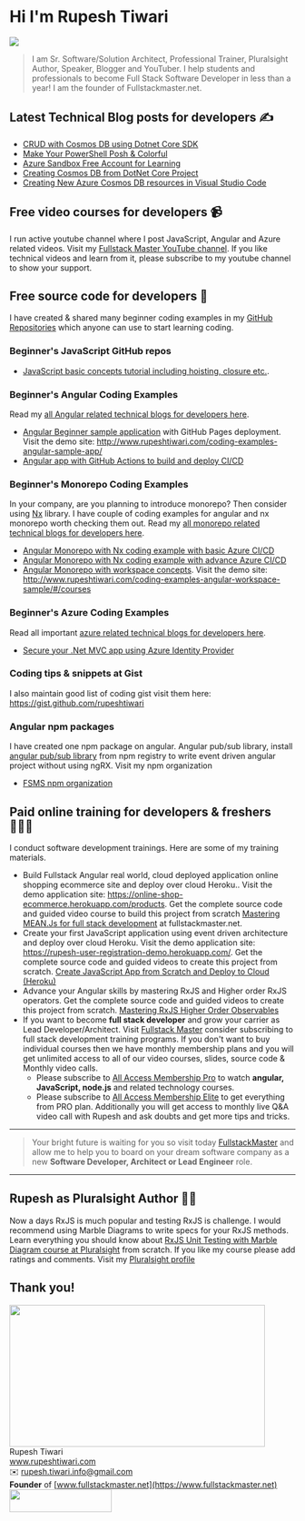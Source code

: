 # Hi I'm Rupesh Tiwari

![](https://imgur.com/KjGKP8X.png)

> I am Sr. Software/Solution Architect, Professional Trainer, Pluralsight Author, Speaker, Blogger and YouTuber. I help students and professionals to become Full Stack Software Developer in less than a year! I am the founder of Fullstackmaster.net.

## Latest Technical Blog posts for developers ✍️

<!-- BLOG-POST-LIST:START -->

- [CRUD with Cosmos DB using Dotnet Core SDK](https://www.rupeshtiwari.com/crud-with-cosmos-db-and-dotnet-core/)
- [Make Your PowerShell Posh &amp; Colorful](https://www.rupeshtiwari.com/make-your-powershell-posh-colorful/)
- [Azure Sandbox Free Account for Learning](https://www.rupeshtiwari.com/azure-sandbox-free-account-for-learning/)
- [Creating Cosmos DB from DotNet Core Project](https://www.rupeshtiwari.com/creating-cosmos-db-from-dotnet-core-project/)
- [Creating New Azure Cosmos DB resources in Visual Studio Code](https://www.rupeshtiwari.com/creating-azure-cosmos-db-resources/)
<!-- BLOG-POST-LIST:END -->

## Free video courses for developers 📹

I run active youtube channel where I post JavaScript, Angular and Azure related videos. Visit my [Fullstack Master YouTube channel](https://youtube.com/fullstackmaster). If you like technical videos and learn from it, please subscribe to my youtube channel to show your support.

## Free source code for developers 🙏

I have created & shared many beginner coding examples in my [GitHub Repositories](https://github.com/rupeshtiwari?tab=repositories) which anyone can use to start learning coding.

### Beginner's JavaScript GitHub repos

- [JavaScript basic concepts tutorial including hoisting, closure etc.](https://github.com/rupeshtiwari/javascript-concepts).

### Beginner's Angular Coding Examples

Read my [all Angular related technical blogs for developers here](http://www.rupeshtiwari.com/tags/#angular).

- [Angular Beginner sample application](https://github.com/rupeshtiwari/coding-examples-angular-sample-app) with GitHub Pages deployment. Visit the demo site: http://www.rupeshtiwari.com/coding-examples-angular-sample-app/
- [Angular app with GitHub Actions to build and deploy CI/CD](https://github.com/rupeshtiwari/coding-examples-angular-ci-cd-sample-with-github-actions)

### Beginner's Monorepo Coding Examples

In your company, are you planning to introduce monorepo? Then consider using [Nx](https://nx.dev) library. I have couple of coding examples for angular and nx monorepo worth checking them out. Read my [all monorepo related technical blogs for developers here](http://www.rupeshtiwari.com/tags/#monorepo).

- [Angular Monorepo with Nx coding example with basic Azure CI/CD](https://github.com/rupeshtiwari/coding-examples-angular-monorepo-with-nx)
- [Angular Monorepo with Nx coding example with advance Azure CI/CD](https://github.com/rupeshtiwari/coding-examples-angular-monorepo-nx-azure-ci-cd)
- [Angular Monorepo with workspace concepts](https://github.com/rupeshtiwari/coding-examples-angular-workspace-sample). Visit the demo site: http://www.rupeshtiwari.com/coding-examples-angular-workspace-sample/#/courses

### Beginner's Azure Coding Examples

Read all important [azure related technical blogs for developers here](http://www.rupeshtiwari.com/tags/#azure).

- [Secure your .Net MVC app using Azure Identity Provider](https://github.com/rupeshtiwari/coding-examples-azure-secure-webapp)

### Coding tips & snippets at Gist

I also maintain good list of coding gist visit them here: https://gist.github.com/rupeshtiwari

### Angular npm packages 

I have created one npm package on angular. Angular pub/sub library, install [angular pub/sub library](https://www.npmjs.com/package/@fsms/angular-pubsub) from npm registry to write event driven angular project without using ngRX. Visit my npm organization

- [FSMS npm organization](https://www.npmjs.com/org/fsms)

## Paid online training for developers & freshers 👨🏼‍🏫

I conduct software development trainings. Here are some of my training materials.

- Build Fullstack Angular real world, cloud deployed application online shopping ecommerce site and deploy over cloud Heroku.. Visit the demo application site: https://online-shop-ecommerce.herokuapp.com/products. Get the complete source code and guided video course to build this project from scratch [Mastering MEAN.Js for full stack development](https://fullstackmaster.net/course/3/mastering-meanjs) at fullstackmaster.net.
- Create your first JavaScript application using event driven architecture and deploy over cloud Heroku. Visit the demo application site: https://rupesh-user-registration-demo.herokuapp.com/. Get the complete source code and guided videos to create this project from scratch. [Create JavaScript App from Scratch and Deploy to Cloud (Heroku)](https://www.fullstackmaster.net/course/5/javascript-event-driven-app)
- Advance your Angular skills by mastering RxJS and Higher order RxJS operators. Get the complete source code and guided videos to create this project from scratch. [Mastering RxJS Higher Order Observables](https://www.fullstackmaster.net/course/20/higher-order-observable)
- If you want to become **full stack developer** and grow your carrier as Lead Developer/Architect. Visit [Fullstack Master](https://www.fullstackmaster.net) consider subscribing to full stack development training programs. If you don't want to buy individual courses then we have monthly membership plans and you will get unlimited access to all of our video courses, slides, source code & Monthly video calls.
  - Please subscribe to [All Access Membership Pro](www.fullstackmaster.net/pro) to watch **angular, JavaScript, node.js** and related technology courses.
  - Please subscribe to [All Access Membership Elite](www.fullstackmaster.net/elite) to get everything from PRO plan. Additionally you will get access to monthly live Q&A video call with Rupesh and ask doubts and get more tips and tricks.

---

> Your bright future is waiting for you so visit today [FullstackMaster](www.fullstackmaster.net) and allow me to help you to board on your dream software company as a new **Software Developer, Architect or Lead Engineer** role.

---

## Rupesh as Pluralsight Author 🧑‍🏫

Now a days RxJS is much popular and testing RxJS is challenge. I would recommend using Marble Diagrams to write specs for your RxJS methods. Learn everything you should know about [RxJS Unit Testing with Marble Diagram course at Pluralsight](https://app.pluralsight.com/library/courses/unit-testing-rxjs-marble-diagrams/table-of-contents) from scratch. If you like my course please add ratings and comments. Visit my [Pluralsight profile](https://app.pluralsight.com/profile/author/rupesh-tiwari)

## Thank you!

<img src="https://imgur.com/0vP8izF.png"  width="450" height="250" /> \
Rupesh Tiwari\
www.rupeshtiwari.com \
✉️ <rupesh.tiwari.info@gmail.com> \
**Founder** of [www.fullstackmaster.net](https://www.fullstackmaster.net) \
[<img src="https://i.imgur.com/9OCLciM.png" width="180" height="40">](http://www.fullstackmaster.net)
